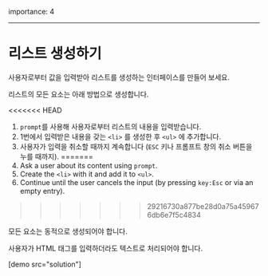 importance: 4

---

# 리스트 생성하기

사용자로부터 값을 입력받아 리스트를 생성하는 인터페이스를 만들어 보세요.

리스트의 모든 요소는 아래 방법으로 생성합니다.

<<<<<<< HEAD
1. `prompt`를 사용해 사용자로부터 리스트의 내용을 입력받습니다.
2. 1번에서 입력받은 내용을 갖는 `<li>` 를 생성한 후 `<ul>` 에 추가합니다.
3. 사용자가 입력을 취소할 때까지 계속합니다 (`ESC` 키나 프롬프트 창의 취소 버튼을 누를 때까지).
=======
1. Ask a user about its content using `prompt`.
2. Create the `<li>` with it and add it to `<ul>`.
3. Continue until the user cancels the input (by pressing `key:Esc` or via an empty entry).
>>>>>>> 29216730a877be28d0a75a459676db6e7f5c4834

모든 요소는 동적으로 생성되어야 합니다.

사용자가 HTML 태그를 입력하더라도 텍스트로 처리되어야 합니다.

[demo src="solution"]
